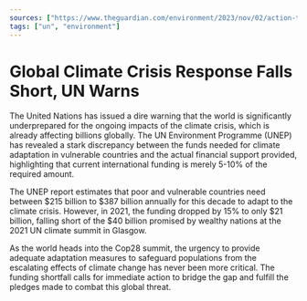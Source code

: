 ```yaml
---
sources: ["https://www.theguardian.com/environment/2023/nov/02/action-to-protect-against-climate-crisis-woefully-inadequate-un-warns", "https://www.cnn.com/2023/11/02/us/un-adaptation-gap-report-climate-change-finance/index.html"]
tags: ["un", "environment"]
---
```


# Global Climate Crisis Response Falls Short, UN Warns

The United Nations has issued a dire warning that the world is significantly underprepared for the ongoing impacts of the climate crisis, which is already affecting billions globally. The UN Environment Programme (UNEP) has revealed a stark discrepancy between the funds needed for climate adaptation in vulnerable countries and the actual financial support provided, highlighting that current international funding is merely 5-10% of the required amount.

The UNEP report estimates that poor and vulnerable countries need between $215 billion to $387 billion annually for this decade to adapt to the climate crisis. However, in 2021, the funding dropped by 15% to only $21 billion, falling short of the $40 billion promised by wealthy nations at the 2021 UN climate summit in Glasgow.

As the world heads into the Cop28 summit, the urgency to provide adequate adaptation measures to safeguard populations from the escalating effects of climate change has never been more critical. The funding shortfall calls for immediate action to bridge the gap and fulfill the pledges made to combat this global threat.
